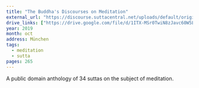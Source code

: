 ```yaml
---
title: "The Buddha's Discourses on Meditation"
external_url: "https://discourse.suttacentral.net/uploads/default/original/3X/0/4/04f10b33ff28bbb687ee7214256c3efaa21f70a4.pdf"
drive_links: ["https://drive.google.com/file/d/1ITX-MSr0TwiN8zJavc60W5LBaQS-3Bv0/view?usp=drivesdk"]
year: 2019
month: oct
address: München
tags:
  - meditation
  - sutta
pages: 265
---
```


A public domain anthology of 34 suttas on the subject of meditation.
